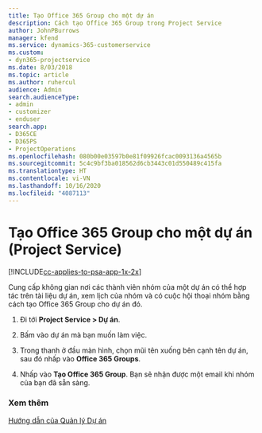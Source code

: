```yaml
---
title: Tạo Office 365 Group cho một dự án
description: Cách tạo Office 365 Group trong Project Service
author: JohnPBurrows
manager: kfend
ms.service: dynamics-365-customerservice
ms.custom:
- dyn365-projectservice
ms.date: 8/03/2018
ms.topic: article
ms.author: ruhercul
audience: Admin
search.audienceType:
- admin
- customizer
- enduser
search.app:
- D365CE
- D365PS
- ProjectOperations
ms.openlocfilehash: 080b00e03597b0e81f09926fcac0093136a4565b
ms.sourcegitcommit: 5c4c9bf3ba018562d6cb3443c01d550489c415fa
ms.translationtype: HT
ms.contentlocale: vi-VN
ms.lasthandoff: 10/16/2020
ms.locfileid: "4087113"
---
```

# <a name="create-an-office-365-group-for-a-project-project-service"></a>Tạo Office 365 Group cho một dự án (Project Service)

[!INCLUDE[cc-applies-to-psa-app-1x-2x](../includes/cc-applies-to-psa-app-1x-2x.md)]

Cung cấp không gian nơi các thành viên nhóm của một dự án có thể hợp tác trên tài liệu dự án, xem lịch của nhóm và có cuộc hội thoại nhóm bằng cách tạo Office 365 Group cho dự án đó.  
  
1.  Đi tới **Project Service > Dự án**.  
  
2.  Bấm vào dự án mà bạn muốn làm việc.  
  
3.  Trong thanh ở đầu màn hình, chọn mũi tên xuống bên cạnh tên dự án, sau đó nhấp vào **Office 365 Groups**.  
  
4.  Nhấp vào **Tạo Office 365 Group**. Bạn sẽ nhận được một email khi nhóm của bạn đã sẵn sàng.  
  
### <a name="see-also"></a>Xem thêm  
 [Hướng dẫn của Quản lý Dự án](../psa/project-manager-guide.md)
